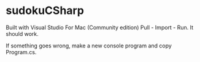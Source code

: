 # sudokuCSharp

Built with Visual Studio For Mac (Community edition)
Pull - Import - Run. It should work.

If something goes wrong, make a new console program and copy Program.cs.
